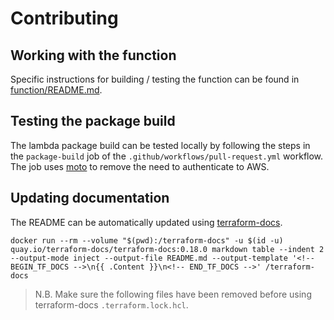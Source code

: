 # Contributing

## Working with the function

Specific instructions for building / testing the function can be found in [function/README.md](./function/README.md).

## Testing the package build

The lambda package build can be tested locally by following the steps in the `package-build` job of the `.github/workflows/pull-request.yml` workflow. The job uses [moto](https://docs.getmoto.org/en/latest/index.html) to remove the need to authenticate to AWS.

## Updating documentation

The README can be automatically updated using [terraform-docs](https://github.com/terraform-docs/terraform-docs).

```shell
docker run --rm --volume "$(pwd):/terraform-docs" -u $(id -u) quay.io/terraform-docs/terraform-docs:0.18.0 markdown table --indent 2 --output-mode inject --output-file README.md --output-template '<!-- BEGIN_TF_DOCS -->\n{{ .Content }}\n<!-- END_TF_DOCS -->' /terraform-docs
```

> N.B. Make sure the following files have been removed before using terraform-docs `.terraform.lock.hcl`.